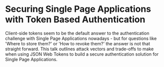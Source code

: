 # Securing Single Page Applications with Token Based Authentication

Client-side tokens seem to be the default answer to the authentication challenge with Single Page Applications nowadays - but for questions like 'Where to store them?' or 'How to revoke them?' the answer is not that straight forward. This talk outlines attack vectors and trade-offs to make when using JSON Web Tokens to build a secure authentication solution for Single Page Applications.

